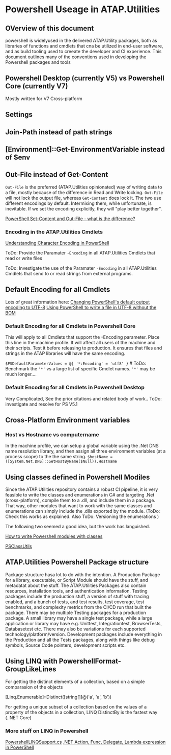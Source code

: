 # Powershell Useage in ATAP.Utilities

## OVerview of this document

powershell is widelyused in the delivered ATAP.Utility packages, both as libraries of functions and cmdlets that cna be utilized in end-user software, and as build tooling used to creeate the developer and CI experience. This document outlines many of the conventions used in developing the Powershell packages and tools

## Powershell Desktop (currently V5) vs Powershell Core (currently V7)

Mostly written for V7 Cross-platform

## Settings

## Join-Path instead of path strings

## [Environment]::Get-EnvironmentVariable instead of $env

## Out-File instead of Get-Content

`Out-File` is the preferred (ATAP.Utilities opinionated) way of writing data to a file, mostly because of the difference in Read and Write locking. `Out-File` will not lock the output file, whereas `Get-Content` does lock it. The two use different encodings by default. Intermixing them, while unfortunate, is inevitable. If we set the encoding explicitly, they will "play better together".

[PowerShell Set-Content and Out-File - what is the difference?](https://stackoverflow.com/questions/10655788/powershell-set-content-and-out-file-what-is-the-difference)

### Encoding in the ATAP.Utilities Cmdlets

[Understanding Character Encoding in PowerShell](https://petri.com/understanding-character-encoding-in-powershell/)

ToDo: Provide the Paramater `-Encoding` in all ATAP.Utilities Cmdlets that read or write files

ToDo: Investigate the use of the Paramater `-Encoding` in all ATAP.Utilities Cmdlets that send to or read strings from external programs.

## Default Encoding for all Cmdlets

Lots of great information here:
[Changing PowerShell's default output encoding to UTF-8](https://stackoverflow.com/questions/40098771/changing-powershells-default-output-encoding-to-utf-8)
[Using PowerShell to write a file in UTF-8 without the BOM](https://stackoverflow.com/questions/5596982/using-powershell-to-write-a-file-in-utf-8-without-the-bom)

### Default Encoding for all Cmdlets in Powershell Core

This will apply to all Cmdlets that support the -Encoding parameter. Place this line in the machine profile. It will affect all users of the machine and their scripts. Test it before releasing to production. It ensures that files and strings in the ATAP libraries will have the same encoding.

`$PSDefaultParameterValues = @{ '*:Encoding' = 'utf8' }`  # ToDo: Benchmark the `'*'` vs a large list of specific Cmdlet names. `'*'` may be much longer....

### Default Encoding for all Cmdlets in Powershell Desktop

Very Complicated, See the prior citations and related body of work.. ToDo: investigate and resolve for PS V5.1

## Cross-Platform Environment variables

### Host vs Hostname vs computername

In the machine profile, we can setup a global variable using the .Net DNS name resolution library, and then assign all three environment variables (at a process scope) to the the same string.
`$hostName = ([System.Net.DNS]::GetHostByName($Null)).Hostname`

## Using classes defined in Powershell Modiles

Since the ATAP.Utilities repository contains a robust CI pipeline, it is very feasible to write the classes and enumerations in C# and targeting .Net (cross-platform), compile them to a .dll, and include them in a package. That way, other modules that want to work with the same classes and enumerations can simply include the .dlls exported by the module. (ToDo: Check this works as explained.  Also ToDo: Versioning the enumerations )

The following two seemed a good idea, but the work has languished.

[How to write Powershell modules with classes](https://stephanevg.github.io/powershell/class/module/DATA-How-To-Write-powershell-Modules-with-classes/)

[PSClassUtils](https://github.com/Stephanevg/PSClassUtils)


## ATAP.Utilities Powershell Package structure

Package structure hasa lot to do with the intention. A Production Package for a library, executable, or Script Module should have the stuff, and metadatat about the stuff. The ATAP.Utilities Packages also contain resources, installation tools, and authentication information. Testing packages include the production stuff, a version of stuff with tracing enabled, and a bunch of tests, and test results, test coverage, test benchmarks, and complexity metrics from the CI/CD run that built the package. There may be multiple Testing packages for a production package. A small library may have a single test package, while a large application or library may have e.g. Unittest, Integrationtest, BrowserTests, Databasetest etc. There may also be variations for each supported technology/platform/version.  Development packages include everything in the Production and all the Tests packages, along with things like debug symbols, Source Code pointers, development scripts etc.


## Using LINQ with PowershellFormat-GroupLikeLines

For getting the distinct elements of a collection, based on a simple comparasion of the objects

[Linq.Enumerable]::Distinct([string[]]@('a', 'a', 'b'))

For getting a unique subset of a collection based on the values of a property of the objects in a collection, LINQ DistinctBy is the fastest way (..NET Core)

### More stuff on LINQ in Powershell

[PowershellLINQSupport.cs](https://gist.github.com/jeremybeavon/fdb603ba4dfb19a1b40c)
[.NET Action, Func, Delegate, Lambda expression in PowerShell](https://www.reza-aghaei.com/net-action-func-delegate-lambda-expression-in-powershell/)


